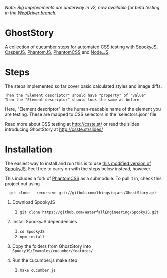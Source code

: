 _Note: Big improvements are underway in v2, now available for beta testing in the [WebDriver branch](https://github.com/thingsinjars/GhostStory/tree/webdriver)._

GhostStory
===

A collection of cucumber steps for automated CSS testing with [SpookyJS](https://github.com/WaterfallEngineering/SpookyJS), [CasperJS](http://casperjs.org/), [PhantomJS](http://phantomjs.org/), [PhantomCSS](http://github.com/Huddle/PhantomCSS) and [Node.JS](http://nodejs.org/).

Steps
===

The steps implemented so far cover basic calculated styles and image diffs.

    Then the "Element descriptor" should have "property" of "value"
    Then the "Element descriptor" should look the same as before

Here, "Element descriptor" is the human-readable name of the element you are testing. These are mapped to CSS selectors in the 'selectors.json' file

Read more about CSS testing at http://csste.st/ or read the slides introducing GhostStory at http://csste.st/slides/

Installation
====

The easiest way to install and run this is to use [this modified version of SpookyJS](https://github.com/thingsinjars/SpookyJS). Feel free to carry on with the steps below instead, however.


  This includes a fork of [PhantomCSS](http://github.com/thingsinjars/PhantomCSS) as a submodule. To pull it in, check this project out using 

      git clone --recursive git://github.com/thingsinjars/GhostStory.git


  1. Download SpookyJS
     1. `git clone https://github.com/WaterfallEngineering/SpookyJS.git`

  2. Install SpookyJS dependencies
     1. `cd SpookyJS`
     2. `npm install`

  3. Copy the folders from GhostStory into `SpookyJS/Examples/cucumber/features/`

  4. Run the cucumber.js make step
     1. `make cucumber.js`
